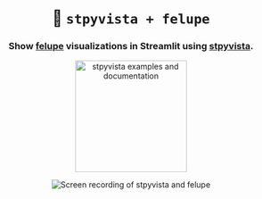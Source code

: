 <h1 align="center">
  <b>🧊 <code>stpyvista + felupe</code></b>
</h1>

<h3 align="center">
  Show <a href="https://github.com/adtzlr/felupe">felupe</a> visualizations in Streamlit using <a href="https://github.com/edsaac/stpyvista">stpyvista</a>.
</h3>

<p align="center">
<a href="https://felupe.streamlit.app/"><img alt="stpyvista examples and documentation" src="https://img.shields.io/static/v1?label=%20&message=Open%20in%20Community%20Cloud&color=pink&logo=streamlit" width=200></a> 
</p>

<p align="center">
<img src="./assets/felupe.gif" alt="Screen recording of stpyvista and felupe">
</p>
